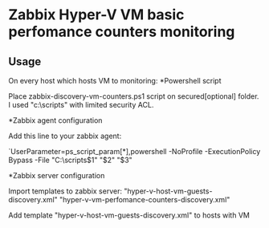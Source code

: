 # Zabbix Hyper-V VM basic perfomance counters monitoring
## Usage
On every host which hosts VM to monitoring:
*Powershell script

Place zabbix-discovery-vm-counters.ps1 script on secured[optional] folder. I used "c:\scripts\" with limited security ACL.

*Zabbix agent configuration

Add this line to your zabbix agent:

`UserParameter=ps_script_param[*],powershell -NoProfile -ExecutionPolicy Bypass -File "C:\scripts\$1" "$2" "$3"

*Zabbix server configuration

Import templates to zabbix server:
"hyper-v-host-vm-guests-discovery.xml"
"hyper-v-vm-perfomance-counters-discovery.xml"

Add template "hyper-v-host-vm-guests-discovery.xml" to hosts with VM
